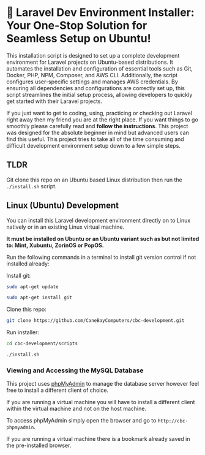 # 🚀 Laravel Dev Environment Installer: Your One-Stop Solution for Seamless Setup on Ubuntu!

This installation script is designed to set up a complete development environment for Laravel projects on Ubuntu-based distributions. It automates the installation and configuration of essential tools such as Git, Docker, PHP, NPM, Composer, and AWS CLI. Additionally, the script configures user-specific settings and manages AWS credentials. By ensuring all dependencies and configurations are correctly set up, this script streamlines the initial setup process, allowing developers to quickly get started with their Laravel projects.

If you just want to get to coding, using, practicing or checking out Laravel right away then my friend you are at the right place. If you want things to go smoothly please carefully read and **follow the instructions**. This project was designed for the absolute beginner in mind but advanced users can find this useful. This project tries to take all of the time consuming and difficult development environment setup down to a few simple steps.

## TLDR

Git clone this repo on an Ubuntu based Linux distribution then run the `./install.sh` script.

## Linux (Ubuntu) Development

You can install this Laravel development environment directly on to Linux natively or in an existing Linux virtual machine.

**It must be installed on Ubuntu or an Ubuntu variant such as but not limited to: Mint, Xubuntu, ZorinOS or PopOS.**

Run the following commands in a terminal to install git version control if not installed already:

Install git:
```bash
sudo apt-get update

sudo apt-get install git
```

Clone this repo:
```bash
git clone https://github.com/CaneBayComputers/cbc-development.git
```

Run installer:
```bash
cd cbc-development/scripts

./install.sh
```

### Viewing and Accessing the MySQL Database

This project uses [phpMyAdmin](https://www.phpmyadmin.net/) to manage the database server however feel free to install a different client of choice.

If you are running a virtual machine you will have to install a different client within the virtual machine and not on the host machine.

To access phpMyAdmin simply open the browser and go to `http://cbc-phpmyadmin`.

If you are running a virtual machine there is a bookmark already saved in the pre-installed browser.